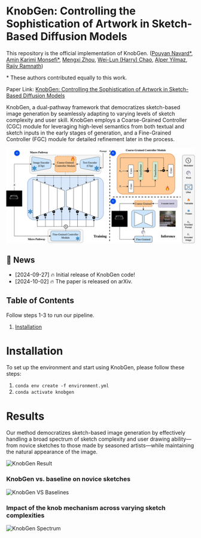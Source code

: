 # KnobGen: Controlling the Sophistication of Artwork in Sketch-Based Diffusion Models

This repository is the official implementation of KnobGen. ([Pouyan Navard*](https://www.linkedin.com/in/pouyan-boreshnavard/), [Amin Karimi Monsefi*](https://7amin.github.io/), [Mengxi Zhou](https://www.linkedin.com/in/mengxi-zhou-23a10b289/), [Wei-Lun (Harry) Chao](https://sites.google.com/view/wei-lun-harry-chao/home), [Alper Yilmaz](https://ceg.osu.edu/people/yilmaz.15), [Rajiv Ramnath](https://cse.osu.edu/people/ramnath.6))

\* These authors contributed equally to this work. 

Paper Link: [KnobGen: Controlling the Sophistication of Artwork in Sketch-Based Diffusion Models](https://arxiv.org/abs/2410.01595)

KnobGen, a dual-pathway framework that democratizes sketch-based image generation by seamlessly adapting to varying levels of sketch complexity and user skill. KnobGen employs a Coarse-Grained Controller (CGC) module for leveraging high-level semantics from both textual and sketch inputs in the early stages of generation, and a Fine-Grained Controller (FGC) module for detailed refinement later in the process.


![KnobGen Architecture](misc/HEDFusion.jpg)

## :rocket: News
- [2024-09-27] 🔥 Initial release of KnobGen code!
- [2024-10-02] 🔥 The paper is released on arXiv.

## Table of Contents
Follow steps 1-3 to run our pipeline. 
1. [Installation](#Installation) 
# Installation
To set up the environment and start using KnobGen, please follow these steps:


1. `conda env create -f environment.yml`
2. `conda activate knobgen`

# Results

 Our method democratizes sketch-based image generation by effectively handling a broad spectrum of sketch complexity and user drawing ability—from novice sketches to those made by seasoned artists—while maintaining the natural appearance of the image.

![KnobGen Result](misc/knob_gen_fancy.png)

### KnobGen vs. baseline on novice sketches

![KnobGen VS Baselines](misc/knobgen_results_weakness.png)


### Impact of the knob mechanism across varying sketch complexities

![KnobGen Spectrum](misc/knob_spectrum.png)
